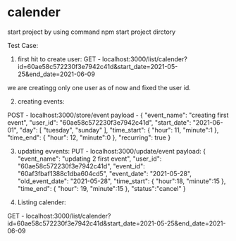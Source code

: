# calender

start project by using command
    npm start project dirctory

Test Case:

1. first hit to create user: 
GET - localhost:3000/list/calender?id=60ae58c572230f3e7942c41d&start_date=2021-05-25&end_date=2021-06-09

we are creatingg only one user as of now and fixed the user id.

2. creating events: 

POST - localhost:3000/store/event
payload - {
    "event_name": "creating first event",
    "user_id": "60ae58c572230f3e7942c41d",
    "start_date": "2021-06-01",
    "day": [
        "tuesday",
        "sunday"
    ],
    "time_start": {
        "hour": 11,
        "minute":1
    },
    "time_end": {
        "hour": 12,
        "minute":0
    },
    "recurring": true
}

3. updating evvents:
PUT - localhost:3000/update/event
payload: {
    "event_name": "updating 2 first event",
    "user_id": "60ae58c572230f3e7942c41d",
    "event_id": "60af3fbaf1388c1dba604cd5",
    "event_date": "2021-05-28",
    "old_event_date": "2021-05-28",
    "time_start": {
        "hour":18,
        "minute":15
    },
    "time_end": {
        "hour": 19,
        "minute":15
    },
    "status":"cancel"
}

4. Listing calender:

GET - localhost:3000/list/calender?id=60ae58c572230f3e7942c41d&start_date=2021-05-25&end_date=2021-06-09